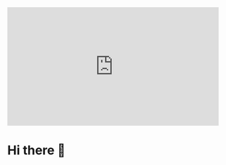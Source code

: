 
<iframe src="https://giphy.com/embed/M7pccJ6alG6FCbfYlV" width="480" height="270" frameBorder="0" class="giphy-embed" allowFullScreen></iframe>
 <h1>Hi there 👋</h1>
<!--
**Asio42/Asio42** is a ✨ _special_ ✨ repository because its `README.md` (this file) appears on your GitHub profile.

Here are some ideas to get you started:

- 🔭 I’m currently working on ...
- 🌱 I’m currently learning ...
- 👯 I’m looking to collaborate on ...
- 🤔 I’m looking for help with ...
- 💬 Ask me about ...
- 📫 How to reach me: ...
- 😄 Pronouns: ...
- ⚡ Fun fact: ...
-->
